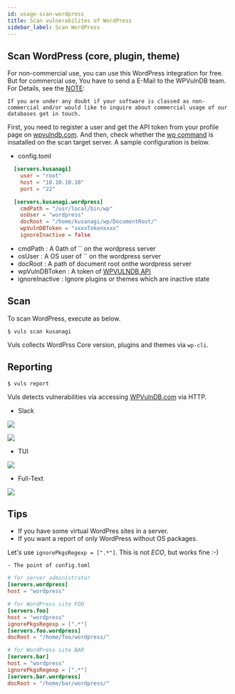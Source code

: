 ```yaml
---
id: usage-scan-wordpress
title: Scan vulnerabilites of WordPress
sidebar_label: Scan WordPress
---
```


## Scan WordPress (core, plugin, theme)

For non-commercial use, you can use this WordPress integration for free.
But for commercial use, You have to send a E-Mail to the WPVulnDB team.
For Details, see the [NOTE](https://wpvulndb.com/api):
```
If you are under any doubt if your software is classed as non-commercial and/or would like to inquire about commercial usage of our databases get in touch.
```

First, you need to register a user and get the API token from your profile page on [wpvulndb.com](https://wpvulndb.com/).
And then, check whether the [wp command](https://wp-cli.org/)  is insatalled on the scan target server.
A sample configuration is below.

* config.toml

```toml
  [servers.kusanagi]
    user = "root"
    host = "10.10.10.10"
    port = "22"

  [servers.kusanagi.wordpress]
    cmdPath = "/usr/local/bin/wp"
    osUser = "wordpress"
    docRoot = "/home/kusanagi/wp/DocumentRoot/"
    wpVulnDBToken = "xxxxTokenxxxx"
    ignoreInactive = false
```

- cmdPath :  A 0ath of `` on the wordpress server
- osUser : A OS user of `` on the wordpress server
- docRoot : A path of document root onthe wordpress server
- wpVulnDBToken :  A token of [WPVULNDB API](https://wpvulndb.com/api)
- ignoreInactive : Ignore plugins or themes which are inactive state 

## Scan

To scan WordPress, execute as below.

```
$ vuls scan kusanagi
```

Vuls collects WordPrss Core version, plugins and themes via `wp-cli`.


## Reporting

```
$ vuls report
```

Vuls detects vulnerabilities via accessing [WPVulnDB.com](https://wpvulndb.com/api) via HTTP.

- Slack

![](https://user-images.githubusercontent.com/534611/55537047-402ac880-56f6-11e9-998d-f270a746f90f.png)

![](https://user-images.githubusercontent.com/534611/55537042-3c974180-56f6-11e9-9daa-2b1d56bd84bd.png)

- TUI

![](https://user-images.githubusercontent.com/534611/55537295-d5c65800-56f6-11e9-9458-23128fbbf996.png)

- Full-Text

![](https://user-images.githubusercontent.com/534611/55536870-da3e4100-56f5-11e9-9874-863ba7346966.png)

## Tips	

- If you have some virtual WordPres sites in a server.
- If you want a report of only WordPress without OS packages.

Let's use `ignorePkgsRegexp = [".*"]`. This is not *ECO*, but works fine :-)

    - The point of config.toml

```toml
# for server administrator
[servers.wordpress]
host = "wordpress"

# for WordPress site FOO
[servers.foo]
host = "wordpress"
ignorePkgsRegexp = [".*"]
[servers.foo.wordpress]
docRoot = "/home/foo/wordpress/"

# for WordPress site BAR
[servers.bar]
host = "wordpress"
ignorePkgsRegexp = [".*"]
[servers.bar.wordpress]
docRoot = "/home/bar/wordpress/"
```
